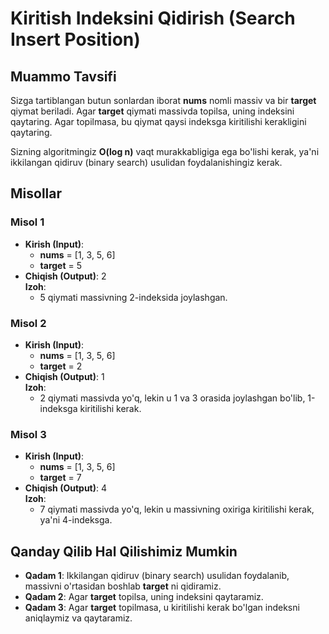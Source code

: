 # Kiritish Indeksini Qidirish (Search Insert Position)

## Muammo Tavsifi

Sizga tartiblangan butun sonlardan iborat **nums** nomli massiv va bir **target** qiymat beriladi. Agar **target** qiymati massivda topilsa, uning indeksini qaytaring. Agar topilmasa, bu qiymat qaysi indeksga kiritilishi kerakligini qaytaring.

Sizning algoritmingiz **O(log n)** vaqt murakkabligiga ega bo'lishi kerak, ya'ni ikkilangan qidiruv (binary search) usulidan foydalanishingiz kerak.

## Misollar

### Misol 1

- **Kirish (Input)**:
  - **nums** = [1, 3, 5, 6]
  - **target** = 5
- **Chiqish (Output)**: 2  
  **Izoh**:
  - 5 qiymati massivning 2-indeksida joylashgan.

### Misol 2

- **Kirish (Input)**:
  - **nums** = [1, 3, 5, 6]
  - **target** = 2
- **Chiqish (Output)**: 1  
  **Izoh**:
  - 2 qiymati massivda yo'q, lekin u 1 va 3 orasida joylashgan bo'lib, 1-indeksga kiritilishi kerak.

### Misol 3

- **Kirish (Input)**:
  - **nums** = [1, 3, 5, 6]
  - **target** = 7
- **Chiqish (Output)**: 4  
  **Izoh**:
  - 7 qiymati massivda yo'q, lekin u massivning oxiriga kiritilishi kerak, ya'ni 4-indeksga.

## Qanday Qilib Hal Qilishimiz Mumkin

- **Qadam 1**: Ikkilangan qidiruv (binary search) usulidan foydalanib, massivni o'rtasidan boshlab **target** ni qidiramiz.
- **Qadam 2**: Agar **target** topilsa, uning indeksini qaytaramiz.
- **Qadam 3**: Agar **target** topilmasa, u kiritilishi kerak bo'lgan indeksni aniqlaymiz va qaytaramiz.
